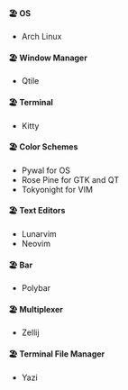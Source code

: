 #### 🏖️ OS
- Arch Linux
  
#### 🏖️ Window Manager 
- Qtile
  
#### 🏖️ Terminal
- Kitty

#### 🏖️  Color Schemes
- Pywal for OS 
- Rose Pine for GTK and QT
- Tokyonight for VIM

#### 🏖️ Text Editors
- Lunarvim
- Neovim 

#### 🏖️ Bar
- Polybar

#### 🏖️ Multiplexer
- Zellij

#### 🏖️ Terminal File Manager
- Yazi
